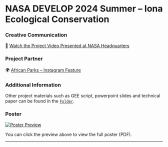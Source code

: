 # NASA DEVELOP 2024 Summer – Iona Ecological Conservation

### Creative Communication
🎥 [Watch the Project Video Presented at NASA Headquarters](https://www.youtube.com/watch?v=aCNpj-zpOeY)

### Project Partner
🌍 [African Parks – Instagram Feature](https://sites.google.com/view/weilunsportfolio/projects?authuser=0#h.3m6sntjez8eq)

### Additional Information
Other project materials such as GEE script, powerpoint slides and technical paper can be found in the [`Folder`](./Folder).

### Poster
[![Poster Preview](./Folder/poster_preview.png)](./Folder/2024Sum_GA_IonaEco_Poster.pdf)

You can click the preview above to view the full poster (PDF).

---
